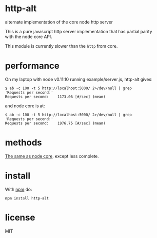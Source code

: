 # http-alt

alternate implementation of the core node http server

This is a pure javascript http server implementation that has partial parity
with the node core API.

This module is currently slower than the `http` from core.

# performance

On my laptop with node v0.11.10 running example/server.js, http-alt gives:

```
$ ab -c 100 -t 5 http://localhost:5000/ 2>/dev/null | grep
'Requests per second:'
Requests per second:    1173.06 [#/sec] (mean)
```

and node core is at:

```
$ ab -c 100 -t 5 http://localhost:5000/ 2>/dev/null | grep
'Requests per second:'
Requests per second:    1976.75 [#/sec] (mean)
```

# methods

[The same as node core](http://nodejs.org/docs/latest/api/http.html),
except less complete.

# install

With [npm](https://npmjs.org) do:

```
npm install http-alt
```

# license

MIT

